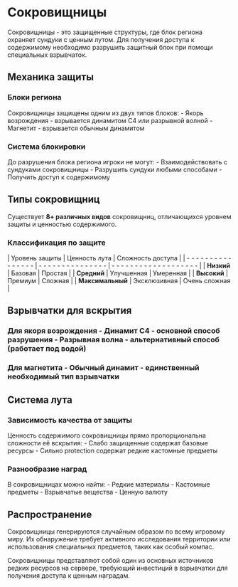 # Сокровищницы

Сокровищницы - это защищенные структуры, где блок региона охраняет сундуки с ценным лутом. Для получения доступа к содержимому необходимо разрушить защитный блок при помощи специальных взрывчаток.

## Механика защиты

### Блоки региона
Сокровищницы защищены одним из двух типов блоков: - Якорь возрождения - взрывается динамитом С4 или разрывной волной - Магнетит - взрывается обычным динамитом

### Система блокировки
До разрушения блока региона игроки не могут: - Взаимодействовать с сундуками сокровищницы - Разрушить сундуки любыми способами - Получить доступ к содержимому

## Типы сокровищниц

Существует **8+ различных видов** сокровищниц, отличающихся уровнем защиты и ценностью содержимого.

### Классификация по защите

| Уровень защиты | Ценность лута | Сложность доступа |
| - - - - - - - - - - - - - - - - | - - - - - - - - - - - - - - - | - - - - - - - - - - - - - - - - - - - |
| **Низкий** | Базовая | Простая |
| **Средний** | Улучшенная | Умеренная |
| **Высокий** | Премиум | Сложная |
| **Максимальный** | Эксклюзивная | Очень сложная |

## Взрывчатки для вскрытия

### Для якоря возрождения - Динамит С4 - основной способ разрушения - Разрывная волна - альтернативный способ (работает под водой)

### Для магнетита - Обычный динамит - единственный необходимый тип взрывчатки

## Система лута

### Зависимость качества от защиты
Ценность содержимого сокровищницы прямо пропорциональна сложности её вскрытия: - Слабо защищенные содержат базовые ресурсы - Сильно protection содержат редкие кастомные предметы

### Разнообразие наград
В сокровищницах можно найти: - Редкие материалы - Кастомные предметы - Взрывчатые вещества - Ценную валюту

## Распространение

Сокровищницы генерируются случайным образом по всему игровому миру. Их обнаружение требует активного исследования территории или использования специальных предметов, таких как особый компас.

Сокровищницы представляют собой один из основных источников редких ресурсов на сервере, требующий инвестиций в взрывчатки для получения доступа к ценным наградам.